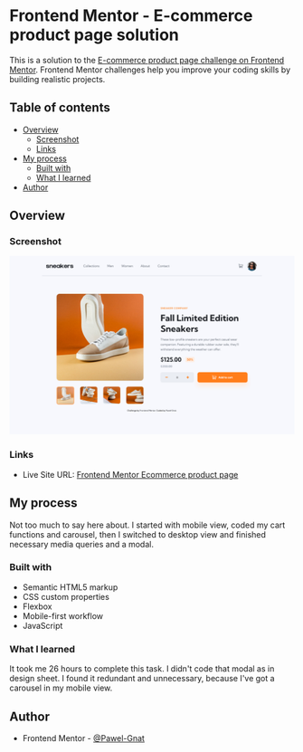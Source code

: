 # Frontend Mentor - E-commerce product page solution

This is a solution to the [E-commerce product page challenge on Frontend Mentor](https://www.frontendmentor.io/challenges/ecommerce-product-page-UPsZ9MJp6). Frontend Mentor challenges help you improve your coding skills by building realistic projects.

## Table of contents

- [Overview](#overview)
  - [Screenshot](#screenshot)
  - [Links](#links)
- [My process](#my-process)
  - [Built with](#built-with)
  - [What I learned](#what-i-learned)
- [Author](#author)

## Overview

### Screenshot

![](./screenshot.png)

### Links

- Live Site URL: [Frontend Mentor Ecommerce product page](https://pawel-gnat.github.io/Frontend-Mentor-Ecommerce-product-page/)

## My process

Not too much to say here about. I started with mobile view, coded my cart functions and carousel, then I switched to desktop view and finished necessary media queries and a modal.

### Built with

- Semantic HTML5 markup
- CSS custom properties
- Flexbox
- Mobile-first workflow
- JavaScript

### What I learned

It took me 26 hours to complete this task. I didn't code that modal as in design sheet. I found it redundant and unnecessary, because I've got a carousel in my mobile view.

## Author

- Frontend Mentor - [@Pawel-Gnat](https://www.frontendmentor.io/profile/Pawel-Gnat)
